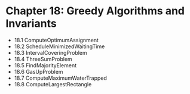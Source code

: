 # Chapter 18: Greedy Algorithms and Invariants

* 18.1 ComputeOptimumAssignment
* 18.2 ScheduleMinimizedWaitingTime
* 18.3 IntervalCoveringProblem
* 18.4 ThreeSumProblem
* 18.5 FindMajorityElement
* 18.6 GasUpProblem
* 18.7 ComputeMaximumWaterTrapped
* 18.8 ComputeLargestRectangle
 